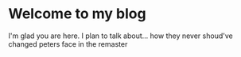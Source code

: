 # Welcome to my blog

I'm glad you are here. I plan to talk about...
how they never shoud've changed peters face in the remaster
